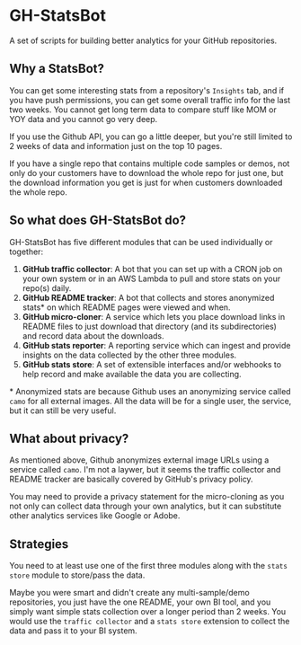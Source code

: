 # GH-StatsBot
A set of scripts for building better analytics for your GitHub repositories.

## Why a StatsBot?
You can get some interesting stats from a repository's `Insights` tab, and if you have push permissions, you can get some overall traffic info for the last two weeks. You cannot get long term data to compare stuff like MOM or YOY data and you cannot go very deep.

If you use the Github API, you can go a little deeper, but you're still limited to 2 weeks of data and information just on the top 10 pages.

If you have a single repo that contains multiple code samples or demos, not only do your customers have to download the whole repo for just one, but the download information you get is just for when customers downloaded the whole repo.

## So what does GH-StatsBot do?

GH-StatsBot has five different modules that can be used individually or together:

1. **GitHub traffic collector**: A bot that you can set up with a CRON job on your own system or in an AWS Lambda to pull and store stats on your repo(s) daily.
2. **GitHub README tracker**: A bot that collects and stores anonymized stats* on which README pages were viewed and when.
3. **GitHub micro-cloner**: A service which lets you place download links in README files to just download that directory (and its subdirectories) and record data about the downloads.
4. **GitHub stats reporter**: A reporting service which can ingest and provide insights on the data collected by the other three modules.
5. **GitHub stats store**: A set of extensible interfaces and/or webhooks to help record and make available the data you are collecting.

\* Anonymized stats are because Github uses an anonymizing service called `camo` for all external images. All the data will be for a single user, the service, but it can still be very useful.

## What about privacy?
As mentioned above, Github anonymizes external image URLs using a service called `camo`. I'm not a laywer, but it seems the traffic collector and README tracker are basically covered by GitHub's privacy policy. 

You may need to provide a privacy statement for the micro-cloning as you not only can collect data through your own analytics, but it can substitute other analytics services like Google or Adobe.

## Strategies

You need to at least use one of the first three modules along with the `stats store` module to store/pass the data.

Maybe you were smart and didn't create any multi-sample/demo repositories, you just have the one README, your own BI tool, and you simply want simple stats collection over a longer period than 2 weeks. You would use the `traffic collector` and a `stats store` extension to collect the data and pass it to your BI system.



